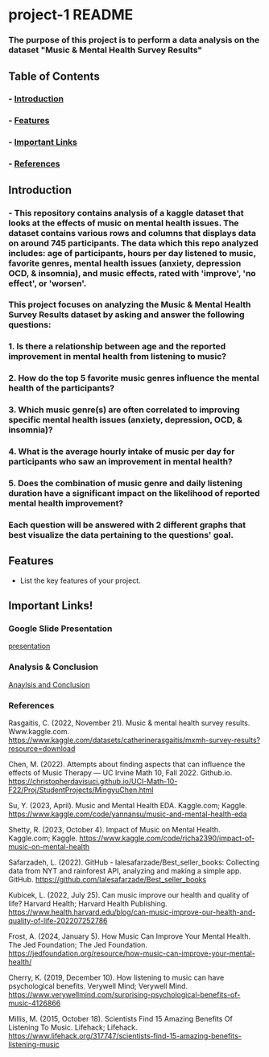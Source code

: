 # project-1 README

### The purpose of this project is to perform a data analysis on the dataset "Music & Mental Health Survey Results"


## Table of Contents

### - [Introduction](#introduction)
### - [Features](#features)
### - [Important Links](#importantlinks)
### - [References](#references)

## Introduction
### - This repository contains analysis of a kaggle dataset that looks at the effects of music on mental health issues. The dataset contains various rows and columns that displays data on around 745 participants. The data which this repo analyzed includes: age of participants, hours per day listened to music, favorite genres, mental health issues (anxiety, depression OCD, & insomnia), and music effects, rated with 'improve', 'no effect', or 'worsen'. 

### This project focuses on analyzing the Music & Mental Health Survey Results dataset by asking and answer the following questions: 

### 1. Is there a relationship between age and the reported improvement in mental health from listening to music?
### 2. How do the top 5 favorite music genres influence the mental health of the participants?
### 3. Which music genre(s) are often correlated to improving specific mental health issues (anxiety, depression, OCD, & insomnia)?
### 4. What is the average hourly intake of music per day for participants who saw an improvement in mental health?
### 5. Does the combination of music genre and daily listening duration have a significant impact on the likelihood of reported mental health improvement?

### Each question will be answered with 2 different graphs that best visualize the data pertaining to the questions' goal. 

## Features

- List the key features of your project.






## Important Links!
### Google Slide Presentation 
[presentation](https://docs.google.com/presentation/d/1pzw6JLSIBj5k8ye3xF5oIUdy71K3VHiDtYc8nEB6a_E/edit?usp=sharing)
### Analysis & Conclusion
[Anaylsis and Conclusion](https://docs.google.com/document/d/13ySdNbCijZ7swYCkeas8N4DKUjC9O3SeS8nrxR03eFY/edit?usp=sharing)

### References
Rasgaitis, C. (2022, November 21). Music & mental health survey results. Www.kaggle.com.   https://www.kaggle.com/datasets/catherinerasgaitis/mxmh-survey-results?resource=download

Chen, M. (2022). Attempts about finding aspects that can influence the effects of Music Therapy — UC Irvine Math 10, Fall 2022. Github.io. https://christopherdavisuci.github.io/UCI-Math-10-F22/Proj/StudentProjects/MingyuChen.html

Su, Y. (2023, April). Music and Mental Health EDA. Kaggle.com; Kaggle. https://www.kaggle.com/code/yannansu/music-and-mental-health-eda

Shetty, R. (2023, October 4). Impact of Music on Mental Health. Kaggle.com; Kaggle. https://www.kaggle.com/code/richa2390/impact-of-music-on-mental-health

Safarzadeh, L. (2022). GitHub - lalesafarzade/Best_seller_books: Collecting data from NYT and rainforest API, analyzing and making a simple app. GitHub. https://github.com/lalesafarzade/Best_seller_books

Kubicek, L. (2022, July 25). Can music improve our health and quality of life? Harvard Health; Harvard Health Publishing. https://www.health.harvard.edu/blog/can-music-improve-our-health-and-quality-of-life-202207252786

Frost, A. (2024, January 5). How Music Can Improve Your Mental Health. The Jed Foundation; The Jed Foundation. https://jedfoundation.org/resource/how-music-can-improve-your-mental-health/

Cherry, K. (2019, December 10). How listening to music can have psychological benefits. Verywell Mind; Verywell Mind. https://www.verywellmind.com/surprising-psychological-benefits-of-music-4126866

Millis, M. (2015, October 18). Scientists Find 15 Amazing Benefits Of Listening To Music. Lifehack; Lifehack. https://www.lifehack.org/317747/scientists-find-15-amazing-benefits-listening-music
